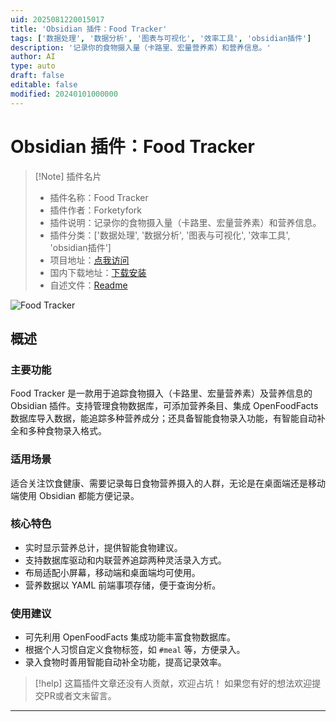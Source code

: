 ```yaml
---
uid: 2025081220015017
title: 'Obsidian 插件：Food Tracker'
tags: ['数据处理', '数据分析', '图表与可视化', '效率工具', 'obsidian插件']
description: '记录你的食物摄入量（卡路里、宏量营养素）和营养信息。'
author: AI
type: auto
draft: false
editable: false
modified: 20240101000000
---
```


# Obsidian 插件：Food Tracker

> [!Note] 插件名片
> - 插件名称：Food Tracker
> - 插件作者：Forketyfork
> - 插件说明：记录你的食物摄入量（卡路里、宏量营养素）和营养信息。
> - 插件分类：['数据处理', '数据分析', '图表与可视化', '效率工具', 'obsidian插件']
> - 项目地址：[点我访问](https://github.com/forketyfork/obsidian-food-tracker)
> - 国内下载地址：[下载安装](https://pkmer.cn/products/plugin/pluginMarket/?food-tracker)
> - 自述文件：[Readme](https://ghproxy.net/https://raw.githubusercontent.com/forketyfork/obsidian-food-tracker/master/README.md)

![Food Tracker](https://cdn.pkmer.cn/covers/food-tracker_internal_0.png!pkmer)

## 概述

### 主要功能
Food Tracker 是一款用于追踪食物摄入（卡路里、宏量营养素）及营养信息的 Obsidian 插件。支持管理食物数据库，可添加营养条目、集成 OpenFoodFacts 数据库导入数据，能追踪多种营养成分；还具备智能食物录入功能，有智能自动补全和多种食物录入格式。

### 适用场景
适合关注饮食健康、需要记录每日食物营养摄入的人群，无论是在桌面端还是移动端使用 Obsidian 都能方便记录。

### 核心特色
- 实时显示营养总计，提供智能食物建议。
- 支持数据库驱动和内联营养追踪两种灵活录入方式。
- 布局适配小屏幕，移动端和桌面端均可使用。
- 营养数据以 YAML 前端事项存储，便于查询分析。

### 使用建议
- 可先利用 OpenFoodFacts 集成功能丰富食物数据库。
- 根据个人习惯自定义食物标签，如 `#meal` 等，方便录入。
- 录入食物时善用智能自动补全功能，提高记录效率。


> [!help] 
> 这篇插件文章还没有人贡献，欢迎占坑！
> 如果您有好的想法欢迎提交PR或者文末留言。
> 

---


